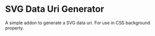 # SVG Data Uri Generator

A simple addon to generate a SVG data uri.
For use in CSS background property.